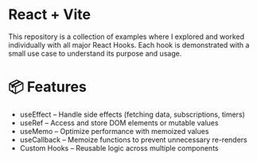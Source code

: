 # React + Vite

This repository is a collection of examples where I explored and worked individually with all major React Hooks. Each hook is demonstrated with a small use case to understand its purpose and usage.

# 📦 Features

- useEffect – Handle side effects (fetching data, subscriptions, timers)
- useRef – Access and store DOM elements or mutable values
- useMemo – Optimize performance with memoized values
- useCallback – Memoize functions to prevent unnecessary re-renders
- Custom Hooks – Reusable logic across multiple components
